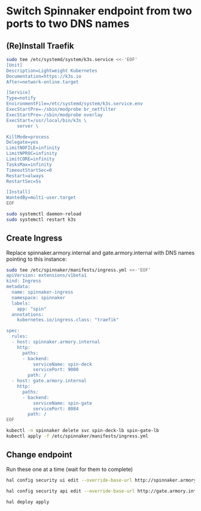
# Switch Spinnaker endpoint from two ports to two DNS names

## (Re)Install Traefik

```bash
sudo tee /etc/systemd/system/k3s.service <<-'EOF'
[Unit]
Description=Lightweight Kubernetes
Documentation=https://k3s.io
After=network-online.target

[Service]
Type=notify
EnvironmentFile=/etc/systemd/system/k3s.service.env
ExecStartPre=-/sbin/modprobe br_netfilter
ExecStartPre=-/sbin/modprobe overlay
ExecStart=/usr/local/bin/k3s \
    server \

KillMode=process
Delegate=yes
LimitNOFILE=infinity
LimitNPROC=infinity
LimitCORE=infinity
TasksMax=infinity
TimeoutStartSec=0
Restart=always
RestartSec=5s

[Install]
WantedBy=multi-user.target
EOF

sudo systemctl daemon-reload
sudo systemctl restart k3s
```

## Create Ingress

Replace spinnaker.armory.internal and gate.armory.internal with DNS names pointing to this instance:

```bash
sudo tee /etc/spinnaker/manifests/ingress.yml <<-'EOF'
apiVersion: extensions/v1beta1
kind: Ingress
metadata:
  name: spinnaker-ingress
  namespace: spinnaker
  labels:
    app: "spin"
  annotations:
    kubernetes.io/ingress.class: "traefik"

spec:
  rules:
  - host: spinnaker.armory.internal
    http:
      paths:
      - backend:
          serviceName: spin-deck
          servicePort: 9000
        path: /
  - host: gate.armory.internal
    http:
      paths:
      - backend:
          serviceName: spin-gate
          servicePort: 8084
        path: /
EOF

kubectl -n spinnaker delete svc spin-deck-lb spin-gate-lb
kubectl apply -f /etc/spinnaker/manifests/ingress.yml

```

## Change endpoint

Run these one at a time (wait for them to complete)

```bash
hal config security ui edit --override-base-url http://spinnaker.armory.internal

hal config security api edit --override-base-url http://gate.armory.internal

hal deploy apply
```

